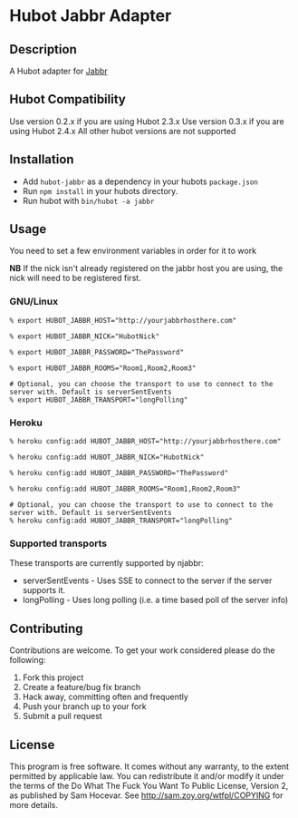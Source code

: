 # Hubot Jabbr Adapter

## Description

A Hubot adapter for [Jabbr](http://jabbr.net)

## Hubot Compatibility

Use version 0.2.x if you are using Hubot 2.3.x
Use version 0.3.x if you are using Hubot 2.4.x
All other hubot versions are not supported

## Installation

* Add `hubot-jabbr` as a dependency in your hubots `package.json`
* Run `npm install` in your hubots directory.
* Run hubot with `bin/hubot -a jabbr`

## Usage

You need to set a few environment variables in order for it to work

**NB** If the nick isn't already registered on the jabbr host you are using, 
the nick will need to be registered first.

### GNU/Linux

    % export HUBOT_JABBR_HOST="http://yourjabbrhosthere.com"

    % export HUBOT_JABBR_NICK="HubotNick"

    % export HUBOT_JABBR_PASSWORD="ThePassword"

    % export HUBOT_JABBR_ROOMS="Room1,Room2,Room3"

    # Optional, you can choose the transport to use to connect to the server with. Default is serverSentEvents
    % export HUBOT_JABBR_TRANSPORT="longPolling"

### Heroku

    % heroku config:add HUBOT_JABBR_HOST="http://yourjabbrhosthere.com"

    % heroku config:add HUBOT_JABBR_NICK="HubotNick"

    % heroku config:add HUBOT_JABBR_PASSWORD="ThePassword"

    % heroku config:add HUBOT_JABBR_ROOMS="Room1,Room2,Room3"

    # Optional, you can choose the transport to use to connect to the server with. Default is serverSentEvents
    % heroku config:add HUBOT_JABBR_TRANSPORT="longPolling"


### Supported transports

These transports are currently supported by njabbr:

* serverSentEvents - Uses SSE to connect to the server if the server supports it.
* longPolling - Uses long polling (i.e. a time based poll of the server info)

## Contributing

Contributions are welcome. To get your work considered please do the following:

1. Fork this project
2. Create a feature/bug fix branch
3. Hack away, committing often and frequently
4. Push your branch up to your fork
5. Submit a pull request

## License

This program is free software. It comes without any warranty, to
the extent permitted by applicable law. You can redistribute it
and/or modify it under the terms of the Do What The Fuck You Want
To Public License, Version 2, as published by Sam Hocevar. See
http://sam.zoy.org/wtfpl/COPYING for more details. 
